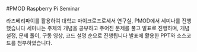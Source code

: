 #PMOD Raspberry Pi Seminar 

라즈베리파이를 활용하여 대학교 마이크로프로세서 연구실, PMOD에서 세미나를 진행했습니다
세미나는 주제의 개념을 공부하고 주어진 문제를 풀고 발표로 진행하며, 개념 설정, 문제 풀이, 구동 영상, 코드 설명 순으로 진행됩니다
발표에 활용한 PPT와 소스코드를 첨부하였습니다.
